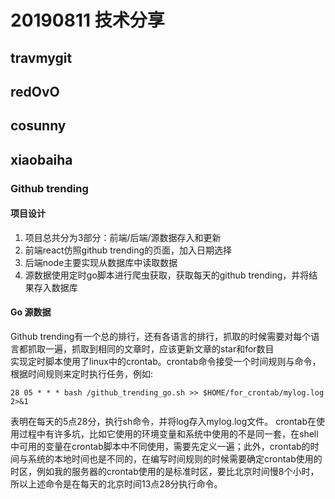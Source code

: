  # 20190811 技术分享
 
 ## travmygit
 
 ## redOvO
 
 ## cosunny
 
 ## xiaobaiha

 ### Github trending

 #### 项目设计
 
 1. 项目总共分为3部分：前端/后端/源数据存入和更新
 2. 前端react仿照github trending的页面，加入日期选择
 3. 后端node主要实现从数据库中读取数据
 4. 源数据使用定时go脚本进行爬虫获取，获取每天的github trending，并将结果存入数据库

 #### Go 源数据
 
 Github trending有一个总的排行，还有各语言的排行，抓取的时候需要对每个语言都抓取一遍，抓取到相同的文章时，应该更新文章的star和for数目  
 实现定时脚本使用了linux中的crontab。crontab命令接受一个时间规则与命令，根据时间规则来定时执行任务，例如:
 ```
 28 05 * * * bash /github_trending_go.sh >> $HOME/for_crontab/mylog.log 2>&1
 ```
 表明在每天的5点28分，执行sh命令，并将log存入mylog.log文件。
 crontab在使用过程中有许多坑，比如它使用的环境变量和系统中使用的不是同一套，在shell中可用的变量在crontab脚本中不同使用，需要先定义一遍；此外，crontab的时间与系统的本地时间也是不同的，在编写时间规则的时候需要确定crontab使用的时区，例如我的服务器的crontab使用的是标准时区，要比北京时间慢8个小时，所以上述命令是在每天的北京时间13点28分执行命令。